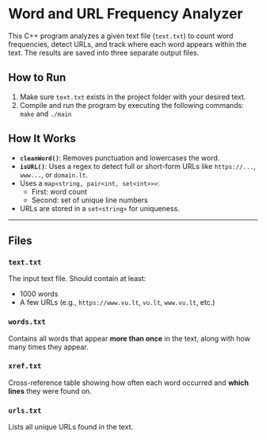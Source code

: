 # Word and URL Frequency Analyzer

This C++ program analyzes a given text file (`text.txt`) to count word frequencies, detect URLs, and track where each word appears within the text. The results are saved into three separate output files.

## How to Run

1. Make sure `text.txt` exists in the project folder with your desired text.
2. Compile and run the program by executing the following commands: `make` and `./main`

## How It Works

- **`cleanWord()`**: Removes punctuation and lowercases the word.
- **`isURL()`**: Uses a regex to detect full or short-form URLs like `https://...`, `www...`, or `domain.lt`.
- Uses a `map<string, pair<int, set<int>>>`:
  - First: word count
  - Second: set of unique line numbers
- URLs are stored in a `set<string>` for uniqueness.

---

## Files

### `text.txt`
The input text file. Should contain at least:
- 1000 words
- A few URLs (e.g., `https://www.vu.lt`, `vu.lt`, `www.vu.lt`, etc.)

### `words.txt`
Contains all words that appear **more than once** in the text, along with how many times they appear.

### `xref.txt`
Cross-reference table showing how often each word occurred and **which lines** they were found on.

### `urls.txt`
Lists all unique URLs found in the text.